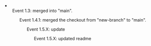 <li> 
  <ul> Event 1.3: merged into "main".
  <ul> Event 1.4.1: merged the checkout from "new-branch" to "main".
  <ul> Event 1.5.X: update
  <ul> Event 1.5.X: updated readme
</li>
